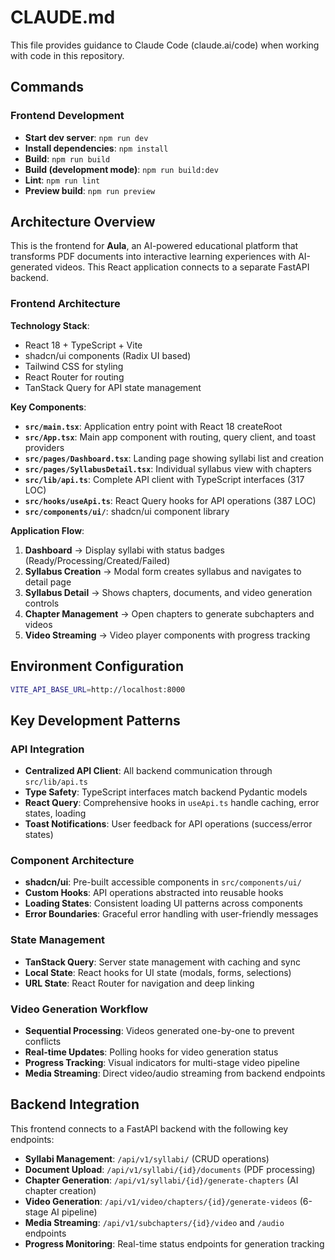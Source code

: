 # CLAUDE.md

This file provides guidance to Claude Code (claude.ai/code) when working with code in this repository.

## Commands

### Frontend Development
- **Start dev server**: `npm run dev`
- **Install dependencies**: `npm install`
- **Build**: `npm run build`
- **Build (development mode)**: `npm run build:dev`
- **Lint**: `npm run lint`
- **Preview build**: `npm run preview`

## Architecture Overview

This is the frontend for **Aula**, an AI-powered educational platform that transforms PDF documents into interactive learning experiences with AI-generated videos. This React application connects to a separate FastAPI backend.

### Frontend Architecture

**Technology Stack**:
- React 18 + TypeScript + Vite
- shadcn/ui components (Radix UI based)
- Tailwind CSS for styling
- React Router for routing
- TanStack Query for API state management

**Key Components**:
- **`src/main.tsx`**: Application entry point with React 18 createRoot
- **`src/App.tsx`**: Main app component with routing, query client, and toast providers
- **`src/pages/Dashboard.tsx`**: Landing page showing syllabi list and creation
- **`src/pages/SyllabusDetail.tsx`**: Individual syllabus view with chapters
- **`src/lib/api.ts`**: Complete API client with TypeScript interfaces (317 LOC)
- **`src/hooks/useApi.ts`**: React Query hooks for API operations (387 LOC)
- **`src/components/ui/`**: shadcn/ui component library

**Application Flow**:
1. **Dashboard** → Display syllabi with status badges (Ready/Processing/Created/Failed)
2. **Syllabus Creation** → Modal form creates syllabus and navigates to detail page
3. **Syllabus Detail** → Shows chapters, documents, and video generation controls
4. **Chapter Management** → Open chapters to generate subchapters and videos
5. **Video Streaming** → Video player components with progress tracking

## Environment Configuration

```bash
VITE_API_BASE_URL=http://localhost:8000
```

## Key Development Patterns

### API Integration
- **Centralized API Client**: All backend communication through `src/lib/api.ts`
- **Type Safety**: TypeScript interfaces match backend Pydantic models
- **React Query**: Comprehensive hooks in `useApi.ts` handle caching, error states, loading
- **Toast Notifications**: User feedback for API operations (success/error states)

### Component Architecture
- **shadcn/ui**: Pre-built accessible components in `src/components/ui/`
- **Custom Hooks**: API operations abstracted into reusable hooks
- **Loading States**: Consistent loading UI patterns across components
- **Error Boundaries**: Graceful error handling with user-friendly messages

### State Management
- **TanStack Query**: Server state management with caching and sync
- **Local State**: React hooks for UI state (modals, forms, selections)
- **URL State**: React Router for navigation and deep linking

### Video Generation Workflow
- **Sequential Processing**: Videos generated one-by-one to prevent conflicts
- **Real-time Updates**: Polling hooks for video generation status
- **Progress Tracking**: Visual indicators for multi-stage video pipeline
- **Media Streaming**: Direct video/audio streaming from backend endpoints

## Backend Integration

This frontend connects to a FastAPI backend with the following key endpoints:
- **Syllabi Management**: `/api/v1/syllabi/` (CRUD operations)
- **Document Upload**: `/api/v1/syllabi/{id}/documents` (PDF processing)
- **Chapter Generation**: `/api/v1/syllabi/{id}/generate-chapters` (AI chapter creation)
- **Video Generation**: `/api/v1/video/chapters/{id}/generate-videos` (6-stage AI pipeline)
- **Media Streaming**: `/api/v1/subchapters/{id}/video` and `/audio` endpoints
- **Progress Monitoring**: Real-time status endpoints for generation tracking